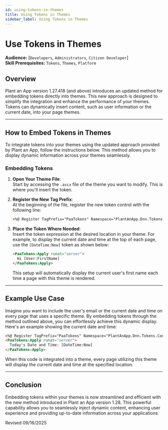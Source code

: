 ```yaml
---
id: using-tokens-in-themes
title: Using Tokens in Themes
sidebar_label: Using Tokens in Themes
---
```


# Use Tokens in Themes

**Audience:** [`Developers`, `Administrators`, `Citizen Developer`]  
**Skill Prerequisites:** `Tokens`, `Themes`, `Platform`

## Overview

Plant an App version 1.27.418 (and above) introduces an updated method for embedding tokens directly into themes. This new approach is designed to simplify the integration and enhance the performance of your themes. Tokens can dynamically insert content, such as user information or the current date, into your page themes.

****

## How to Embed Tokens in Themes

To integrate tokens into your themes using the updated approach provided by Plant an App, follow the instructions below. This method allows you to display dynamic information across your themes seamlessly.

### Embedding Tokens

1. **Open Your Theme File**:  
   Start by accessing the `.ascx` file of the theme you want to modify. This is where you'll insert the token.

2. **Register the New Tag Prefix**:  
   At the beginning of the file, register the new token control with the following line:

   ```html
   <%@ Register TagPrefix="PaaTokens" Namespace="PlantAnApp.Dnn.Tokens.Controls" Assembly="PlantAnApp.Dnn" %>
   ```

3. **Place the Token Where Needed**:  
   Insert the token expression at the desired location in your theme. For example, to display the current date and time at the top of each page, use the `[DateTime:Now]` token as shown below:

   ```html
   <PaaTokens:Apply runat="server">
     Hi [User:FirstName]
   </PaaTokens:Apply>
   ```

   This setup will automatically display the current user's first name each time a page with this theme is rendered.

****

## Example Use Case

Imagine you want to include the user's email or the current date and time on every page that uses a specific theme. By embedding tokens through the method outlined above, you can effortlessly achieve this dynamic display. Here's an example showing the current date and time:

```html
<%@ Register TagPrefix="PaaTokens" Namespace="PlantAnApp.Dnn.Tokens.Controls" Assembly="PlantAnApp.Dnn" %>
<PaaTokens:Apply runat="server">
  Today's Date and Time: [DateTime:Now]
</PaaTokens:Apply>
```

When this code is integrated into a theme, every page utilizing this theme will display the current date and time at the specified location.

****

## Conclusion

Embedding tokens within your themes is now streamlined and efficient with the new method introduced in Plant an App version 1.28. This powerful capability allows you to seamlessly inject dynamic content, enhancing user experience and providing up-to-date information across your applications.

Revised 09/16/2025